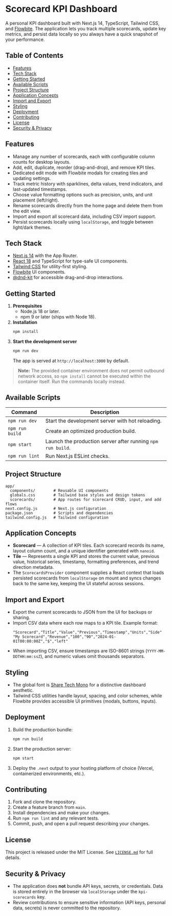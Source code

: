 # Scorecard KPI Dashboard

A personal KPI dashboard built with Next.js 14, TypeScript, Tailwind CSS, and [Flowbite](https://flowbite.com/). The application lets you track multiple scorecards, update key metrics, and persist data locally so you always have a quick snapshot of your performance.

## Table of Contents
- [Features](#features)
- [Tech Stack](#tech-stack)
- [Getting Started](#getting-started)
- [Available Scripts](#available-scripts)
- [Project Structure](#project-structure)
- [Application Concepts](#application-concepts)
- [Import and Export](#import-and-export)
- [Styling](#styling)
- [Deployment](#deployment)
- [Contributing](#contributing)
- [License](#license)
- [Security & Privacy](#security--privacy)

## Features
- Manage any number of scorecards, each with configurable column counts for desktop layouts.
- Add, edit, duplicate, reorder (drag-and-drop), and remove KPI tiles.
- Dedicated edit mode with Flowbite modals for creating tiles and updating settings.
- Track metric history with sparklines, delta values, trend indicators, and last-updated timestamps.
- Choose value formatting options such as precision, units, and unit placement (left/right).
- Rename scorecards directly from the home page and delete them from the edit view.
- Import and export all scorecard data, including CSV import support.
- Persist scorecards locally using `localStorage`, and toggle between light/dark themes.

## Tech Stack
- [Next.js 14](https://nextjs.org/) with the App Router.
- [React 18](https://react.dev/) and TypeScript for type-safe UI components.
- [Tailwind CSS](https://tailwindcss.com/) for utility-first styling.
- [Flowbite](https://flowbite.com/docs/getting-started/introduction/) UI components.
- [@dnd-kit](https://docs.dndkit.com/) for accessible drag-and-drop interactions.

## Getting Started
1. **Prerequisites**
   - Node.js 18 or later.
   - npm 9 or later (ships with Node 18).
2. **Installation**
   ```bash
   npm install
   ```
3. **Start the development server**
   ```bash
   npm run dev
   ```
   The app is served at `http://localhost:3000` by default.

> **Note:** The provided container environment does not permit outbound network access, so `npm install` cannot be executed within the container itself. Run the commands locally instead.

## Available Scripts
| Command | Description |
| ------- | ----------- |
| `npm run dev` | Start the development server with hot reloading. |
| `npm run build` | Create an optimized production build. |
| `npm start` | Launch the production server after running `npm run build`. |
| `npm run lint` | Run Next.js ESLint checks. |

## Project Structure
```
app/
  components/        # Reusable UI components
  globals.css        # Tailwind base styles and design tokens
  scorecards/        # App routes for scorecard CRUD, input, and add flows
next.config.js       # Next.js configuration
package.json         # Scripts and dependencies
tailwind.config.js   # Tailwind configuration
```

## Application Concepts
- **Scorecard** — A collection of KPI tiles. Each scorecard records its name, layout column count, and a unique identifier generated with `nanoid`.
- **Tile** — Represents a single KPI and stores the current value, previous value, historical series, timestamp, formatting preferences, and trend direction metadata.
- The `ScorecardsProvider` component supplies a React context that loads persisted scorecards from `localStorage` on mount and syncs changes back to the same key, keeping the UI stateful across sessions.

## Import and Export
- Export the current scorecards to JSON from the UI for backups or sharing.
- Import CSV data where each row maps to a KPI tile. Example format:
  ```csv
  "Scorecard","Title","Value","Previous","Timestamp","Units","Side"
  "My Scorecard","Revenue","100","90","2024-01-01T00:00:00Z","$","left"
  ```
- When importing CSV, ensure timestamps are ISO-8601 strings (`YYYY-MM-DDTHH:mm:ssZ`), and numeric values omit thousands separators.

## Styling
- The global font is [Share Tech Mono](https://fonts.google.com/specimen/Share+Tech+Mono) for a distinctive dashboard aesthetic.
- Tailwind CSS utilities handle layout, spacing, and color schemes, while Flowbite provides accessible UI primitives (modals, buttons, inputs).

## Deployment
1. Build the production bundle:
   ```bash
   npm run build
   ```
2. Start the production server:
   ```bash
   npm start
   ```
3. Deploy the `.next` output to your hosting platform of choice (Vercel, containerized environments, etc.).

## Contributing
1. Fork and clone the repository.
2. Create a feature branch from `main`.
3. Install dependencies and make your changes.
4. Run `npm run lint` and any relevant tests.
5. Commit, push, and open a pull request describing your changes.

## License
This project is released under the MIT License. See [`LICENSE.md`](./LICENSE.md) for full details.

## Security & Privacy
- The application does **not** bundle API keys, secrets, or credentials. Data is stored entirely in the browser via `localStorage` under the `kpi-scorecards` key.
- Review contributions to ensure sensitive information (API keys, personal data, secrets) is never committed to the repository.
